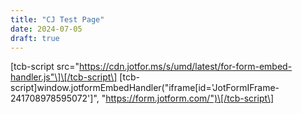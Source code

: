 ```yaml
---
title: "CJ Test Page"
date: 2024-07-05
draft: true
---
```


\[tcb-script src="https://cdn.jotfor.ms/s/umd/latest/for-form-embed-handler.js"\]\[/tcb-script\] \[tcb-script\]window.jotformEmbedHandler("iframe\[id='JotFormIFrame-241708978595072'\]", "https://form.jotform.com/")\[/tcb-script\]
